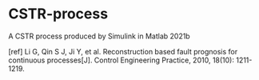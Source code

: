 # CSTR-process
A CSTR process produced by Simulink in Matlab 2021b

[ref] Li G, Qin S J, Ji Y, et al. Reconstruction based fault prognosis for continuous processes[J]. Control Engineering Practice, 2010, 18(10): 1211-1219.
